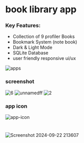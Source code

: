 # book library app
### Key Features:
- Collection of 9 profiler Books
- Bookmark System (note book)
- Dark & Light Mode
- SQLite Database
- user friendly responsive ui/ux 

![apps](https://github.com/user-attachments/assets/53c7d73d-fce5-4ced-a19e-ef85895c289e)

### screenshot
![6](https://github.com/user-attachments/assets/f7ea2356-45bd-495e-afbe-01cb2b075c22)
![unnamedff](https://github.com/user-attachments/assets/aa5671cd-392e-45c1-ae86-33fd00abf283)
![2](https://github.com/user-attachments/assets/b0f61de7-2bdf-49b0-a3a7-d177e749f140)
### app icon
![app-icon](https://github.com/user-attachments/assets/75fcac82-4b3e-446f-91ad-40f3658e03a1)
# 
![Screenshot 2024-09-22 213607](https://github.com/user-attachments/assets/b9fcc08b-2feb-4484-8d24-18f7581f019d)
